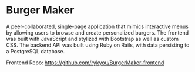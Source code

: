 # Burger Maker

A peer-collaborated, single-page application that mimics interactive menus by allowing users to browse and create personalized burgers. The frontend was built with JavaScript and stylized with Bootstrap as well as custom CSS. The backend API was built using Ruby on Rails, with data persisting to a PostgreSQL database.

Frontend Repo: https://github.com/rykyou/BurgerMaker-frontend
